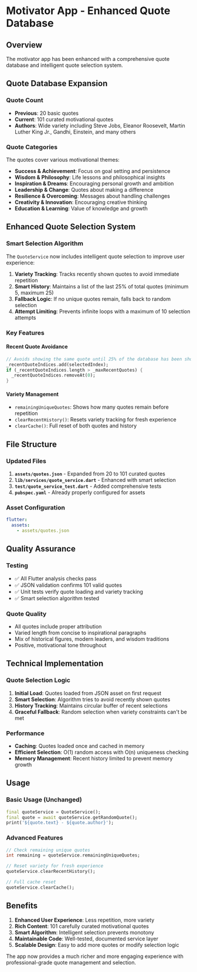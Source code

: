 # Motivator App - Enhanced Quote Database

## Overview

The motivator app has been enhanced with a comprehensive quote database and intelligent quote selection system.

## Quote Database Expansion

### Quote Count

- **Previous**: 20 basic quotes
- **Current**: 101 curated motivational quotes
- **Authors**: Wide variety including Steve Jobs, Eleanor Roosevelt, Martin Luther King Jr., Gandhi, Einstein, and many others

### Quote Categories

The quotes cover various motivational themes:

- **Success & Achievement**: Focus on goal setting and persistence
- **Wisdom & Philosophy**: Life lessons and philosophical insights
- **Inspiration & Dreams**: Encouraging personal growth and ambition
- **Leadership & Change**: Quotes about making a difference
- **Resilience & Overcoming**: Messages about handling challenges
- **Creativity & Innovation**: Encouraging creative thinking
- **Education & Learning**: Value of knowledge and growth

## Enhanced Quote Selection System

### Smart Selection Algorithm

The `QuoteService` now includes intelligent quote selection to improve user experience:

1. **Variety Tracking**: Tracks recently shown quotes to avoid immediate repetition
2. **Smart History**: Maintains a list of the last 25% of total quotes (minimum 5, maximum 25)
3. **Fallback Logic**: If no unique quotes remain, falls back to random selection
4. **Attempt Limiting**: Prevents infinite loops with a maximum of 10 selection attempts

### Key Features

#### Recent Quote Avoidance

```dart
// Avoids showing the same quote until 25% of the database has been shown
_recentQuoteIndices.add(selectedIndex);
if (_recentQuoteIndices.length > _maxRecentQuotes) {
  _recentQuoteIndices.removeAt(0);
}
```

#### Variety Management

- `remainingUniqueQuotes`: Shows how many quotes remain before repetition
- `clearRecentHistory()`: Resets variety tracking for fresh experience
- `clearCache()`: Full reset of both quotes and history

## File Structure

### Updated Files

1. **`assets/quotes.json`** - Expanded from 20 to 101 curated quotes
2. **`lib/services/quote_service.dart`** - Enhanced with smart selection
3. **`test/quote_service_test.dart`** - Added comprehensive tests
4. **`pubspec.yaml`** - Already properly configured for assets

### Asset Configuration

```yaml
flutter:
  assets:
    - assets/quotes.json
```

## Quality Assurance

### Testing

- ✅ All Flutter analysis checks pass
- ✅ JSON validation confirms 101 valid quotes
- ✅ Unit tests verify quote loading and variety tracking
- ✅ Smart selection algorithm tested

### Quote Quality

- All quotes include proper attribution
- Varied length from concise to inspirational paragraphs
- Mix of historical figures, modern leaders, and wisdom traditions
- Positive, motivational tone throughout

## Technical Implementation

### Quote Selection Logic

1. **Initial Load**: Quotes loaded from JSON asset on first request
2. **Smart Selection**: Algorithm tries to avoid recently shown quotes
3. **History Tracking**: Maintains circular buffer of recent selections
4. **Graceful Fallback**: Random selection when variety constraints can't be met

### Performance

- **Caching**: Quotes loaded once and cached in memory
- **Efficient Selection**: O(1) random access with O(n) uniqueness checking
- **Memory Management**: Recent history limited to prevent memory growth

## Usage

### Basic Usage (Unchanged)

```dart
final quoteService = QuoteService();
final quote = await quoteService.getRandomQuote();
print('${quote.text} - ${quote.author}');
```

### Advanced Features

```dart
// Check remaining unique quotes
int remaining = quoteService.remainingUniqueQuotes;

// Reset variety for fresh experience
quoteService.clearRecentHistory();

// Full cache reset
quoteService.clearCache();
```

## Benefits

1. **Enhanced User Experience**: Less repetition, more variety
2. **Rich Content**: 101 carefully curated motivational quotes
3. **Smart Algorithm**: Intelligent selection prevents monotony
4. **Maintainable Code**: Well-tested, documented service layer
5. **Scalable Design**: Easy to add more quotes or modify selection logic

The app now provides a much richer and more engaging experience with professional-grade quote management and selection.
